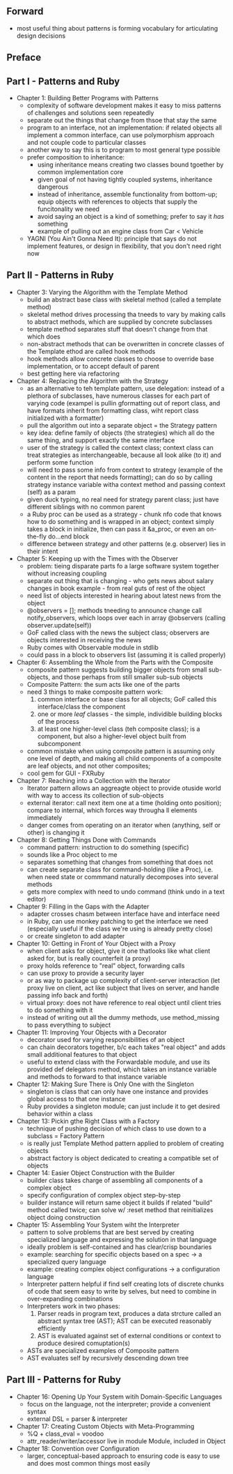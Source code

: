 ## Forward ##
- most useful thing about patterns is forming vocabulary for articulating design decisions

## Preface ##

## Part I - Patterns and Ruby ##
* Chapter 1: Building Better Programs with Patterns
  * complexity of software development makes it easy to miss patterns
of challenges and solutions seen repeatedly
  * separate out the things that change from thsoe that stay the same
  * program to an interface, not an implementation: if related objects
all implement a common interface, can use polymorphism approach and not
couple code to particular classes
  * another way to say this is to program to most general type
possible
  * prefer composition to inheritance:
    * using inheritance means creating two classes bound tgoether by
common implementation core
    * given goal of not having tightly coupled systems, inheritance
dangerous
    * instead of inheritance, assemble functionality from bottom-up;
equip objects with references to objects that supply the funcitonality
we need
    * avoid saying an object is a kind of something; prefer to say it
_has_ something
    * example of pulling out an engine class from Car < Vehicle
  * YAGNI (You Ain't Gonna Need It): principle that says do not
implement features, or design in flexibility, that you don't need right
now

## Part II - Patterns in Ruby ##
* Chapter 3: Varying the Algorithm with the Template Method
  * build an abstract base class with skeletal method (called a template
method)
  * skeletal method drives processing tha tneeds to vary by making calls
to abstract methods, which are supplied by concrete subclasses
  * template method separates stuff that doesn't change from that which
does
  * non-abstract methods that can be overwritten in concrete classes of
the Template ethod are called hook methods
  * hook methods allow concrete classes to choose to override base
implementation, or to accept default of parent
  * best getting here via refactoring
* Chapter 4: Replacing the Algorithm with the Strategy
  * as an alternative to teh template pattern, use delegation: instead
of a plethora of subclasses, have numerous classes for each part of
varying code (exampel is pullin gformatting out of report class, and
have formats inherit from formatting class, wiht report class
initialized with a formatter)
  * pull the algorithm out into a separate object = the Strategy pattern
  * key idea: define family of objects (the strategies) which all do the
same thing, and support exactly the same interface
  * user of the strategy is called the context class; context class can
treat strategies as interchangeable, because all look alike (to it) and
perform some function
  * will need to pass some info from context to strategy (example of the
content in the report that needs formatting); can do so by calling
strategy instance variable witha  context method and passing context
(self) as a param
  * given duck typing, no real need for strategy parent class; just have
different siblings with no common parent
  * a Ruby proc can be used as a strategy - chunk nfo code that knows
how to do something and is wrapped in an object; context simply takes a
block in initialize, then can pass it &a_proc, or even an on-the-fly
do...end block
  * difference between strategy and other patterns (e.g. observer) lies
in their intent
* Chapter 5: Keeping up with the Times with the Observer
  * problem: tieing disparate parts fo a large software system together
without increasing coupling
  * separate out thing that is changing - who gets news about salary
changes in book example - from real guts of rest of the object
  * need list of objects interested in hearing about latest news from
the object
  * @observers = []; methods tneeding to announce change call
notify_observers, which loops over each in array @observers (calling
observer.update(self))
  * GoF called class with the news the subject class; observers are
objects interested in receiving the news
  * Ruby comes with Observable module in stdlib
  * could pass in a block to observers list (assuming it is called
properly)
* Chapter 6: Assembling the Whole from the Parts with the Composite
  * composite pattern suggests building bigger objects from small
sub-objects, and those perhaps from still smaller sub-sub objects
  * Composite Pattern: the sum acts like one of the parts
  * need 3 things to make composite pattern work:
    1. common interface or base class for all objects; GoF called this
       interface/class the component
    2. one or more _leaf_ classes - the simple, individible building
       blocks of the process
    3. at least one higher-level class (teh composite class); is a
       component, but also a higher-level object built from subcomponent
  * common mistake when using composite pattern is assuming only one
level of depth, and making all child components of a composite are leaf objects,
and not other composites; 
  * cool gem for GUI - FXRuby
* Chapter 7: Reaching into a Collection with the Iterator
  * Iterator pattern allows an aggreagte object to provide otuside world
with way to access its collection of sub-objects
  * external iterator: call next item one at a time (holding onto
position); compare to internal, which forces way througha ll elements
immediately
  * danger comes from operating on an iterator when (anything, self or
other) is changing it
* Chapter 8: Getting Things Done with Commands
  * command pattern: instruction to do something (specific)
  * sounds like a Proc object to me
  * separates something that changes from something that does not
  * can create separate class for command-holding (like a Proc), i.e.
when need state or commmand naturally decomposes into several methods
  * gets more complex with need to undo command (think undo in a text
editor)
* Chapter 9: Filling in the Gaps with the Adapter
  * adapter crosses chasm between interface have and interface need
  * in Ruby, can use monkey patching to get the interface we need
(especially useful if the class we're using is already pretty close)
  * or create singleton to add adapter
* Chapter 10: Getting in Front of Your Object with a Proxy
  * when client asks for object, give it one thatlooks like what client
asked for, but is really counterfeit (a proxy)
  * proxy holds reference to "real" object, forwarding calls
  * can use proxy to provide a security layer
  * or as way to package up complexity of client-server interaction
(let proxy live on client, act like subject that lives on server, and
handle passing info back and forth)
  * virtual proxy: does not have reference to real object until client
tries to do something with it
  * instead of writing out all the dummy methods, use method_missing to
pass everything to subject
* Chapter 11: Improving Your Objects with a Decorator
  * decorator used for varying responsibilities of an object
  * can chain decorators together, b/c each takes "real object" and adds
small additional features to that object
  * useful to extend class with the Forwardable module, and use its
provided def delegators method, which takes an instance variable and
methods to forward to that instance variable
* Chapter 12: Making Sure There is Only One with the Singleton
  * singleton is class that can only have one instance and provides
global access to that one instance
  * Ruby provides a singleton module; can just include it to get desired
behavior within a class
* Chapter 13: Pickin gthe Right Class with a Factory
  * technique of pushing decision of which class to use down to a
subclass = Factory Pattern
  * is really just Template Method pattern applied to problem of
creating objects
  * abstract factory is object dedicated to creating a compatible set of
objects
* Chapter 14: Easier Object Construction with the Builder
  * builder class takes charge of assembling all components of a complex
object
  * specify configuration of complex object step-by-step
  * builder instance will return same object it builds if related
"build" method called twice; can solve w/ :reset method that
reinitializes object doing construction
* Chapter 15: Assembling Your System wiht the Interpreter
  * pattern to solve problems that are best served by creating
specialized language and expressing the solution in that language
  * ideally problem is self-contained and has clear/crisp boundaries
  * example: searching for specific objects based on a spec -> a
specialized query language
  * example: creating complex object configurations -> a configuration
language
  * Interpreter pattern helpful if find self creating lots of discrete
chunks of code that seem easy to write by selves, but need to combine in
over-expanding combinations
  * Interpreters work in two phases: 
    1. Parser  reads in program text, produces a data strcture called an
       abstract syntax tree (AST); AST can be executed reasonably
efficiently
    2. AST is evaluated against set of external conditions or context to
       produce desired comuptation(s)
  * ASTs are specialized examples of Composite pattern
  * AST evaluates self by recursively descending down tree

## Part III - Patterns for Ruby ##
* Chapter 16: Opening Up Your System witih Domain-Specific Languages
  * focus on the language, not the interpreter; provide a convenient
syntax
  * external DSL = parser & interpreter
* Chapter 17: Creating Custom Objects with Meta-Programming
  * %Q + class_eval = voodoo
  * attr_reader/writer/accessor live in module Module, included in
Object
* Chapter 18: Convention over Configuration
  * larger, conceptual-based approach to ensuring code is easy to use
and does most common things most easily

